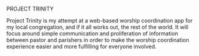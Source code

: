 PROJECT TRINITY

Project Trinity is my attempt at a web-based worship coordination app for my local congregation, and if it all works out, the rest of the world. It will focus around simple communication and proliferation of information between pastor and parishers in order to make the worship coordination experience easier and more fulfilling for everyone involved.
